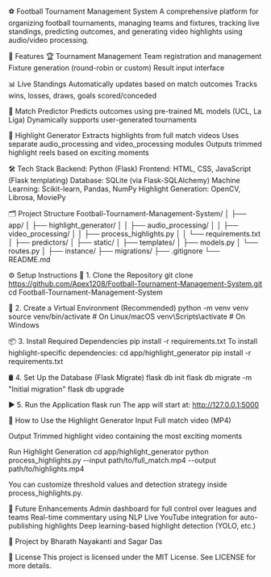 ⚽ Football Tournament Management System
A comprehensive platform for organizing football tournaments, managing teams and fixtures, tracking live standings, predicting outcomes, and generating video highlights using audio/video processing.

🚀 Features
🏆 Tournament Management
Team registration and management
Fixture generation (round-robin or custom)
Result input interface

📊 Live Standings
Automatically updates based on match outcomes
Tracks wins, losses, draws, goals scored/conceded

🔮 Match Predictor
Predicts outcomes using pre-trained ML models (UCL, La Liga)
Dynamically supports user-generated tournaments

🎥 Highlight Generator
Extracts highlights from full match videos
Uses separate audio_processing and video_processing modules
Outputs trimmed highlight reels based on exciting moments

🛠️ Tech Stack
Backend: Python (Flask)
Frontend: HTML, CSS, JavaScript (Flask templating)
Database: SQLite (via Flask-SQLAlchemy)
Machine Learning: Scikit-learn, Pandas, NumPy
Highlight Generation: OpenCV, Librosa, MoviePy

🗂️ Project Structure
Football-Tournament-Management-System/
│
├── app/
│   ├── highlight_generator/
│   │   ├── audio_processing/
│   │   ├── video_processing/
│   │   ├── process_highlights.py
│   │   └── requirements.txt
│   ├── predictors/
│   ├── static/
│   ├── templates/
│   ├── models.py
│   └── routes.py
│
├── instance/
├── migrations/
├── .gitignore
└── README.md

⚙️ Setup Instructions
🔽 1. Clone the Repository
git clone https://github.com/Apex1208/Football-Tournament-Management-System.git
cd Football-Tournament-Management-System

🐍 2. Create a Virtual Environment (Recommended)
python -m venv venv
source venv/bin/activate       # On Linux/macOS
venv\Scripts\activate          # On Windows

📦 3. Install Required Dependencies
pip install -r requirements.txt
To install highlight-specific dependencies:
cd app/highlight_generator
pip install -r requirements.txt

🛢️ 4. Set Up the Database (Flask Migrate)
flask db init
flask db migrate -m "Initial migration"
flask db upgrade

▶️ 5. Run the Application
flask run
The app will start at: http://127.0.0.1:5000

🎥 How to Use the Highlight Generator
Input
Full match video (MP4)

Output
Trimmed highlight video containing the most exciting moments

Run Highlight Generation
cd app/highlight_generator
python process_highlights.py --input path/to/full_match.mp4 --output path/to/highlights.mp4

You can customize threshold values and detection strategy inside process_highlights.py.

📌 Future Enhancements
Admin dashboard for full control over leagues and teams
Real-time commentary using NLP
Live YouTube integration for auto-publishing highlights
Deep learning-based highlight detection (YOLO, etc.)

🤝 Project by
Bharath Nayakanti and Sagar Das

📄 License
This project is licensed under the MIT License. See LICENSE for more details.


